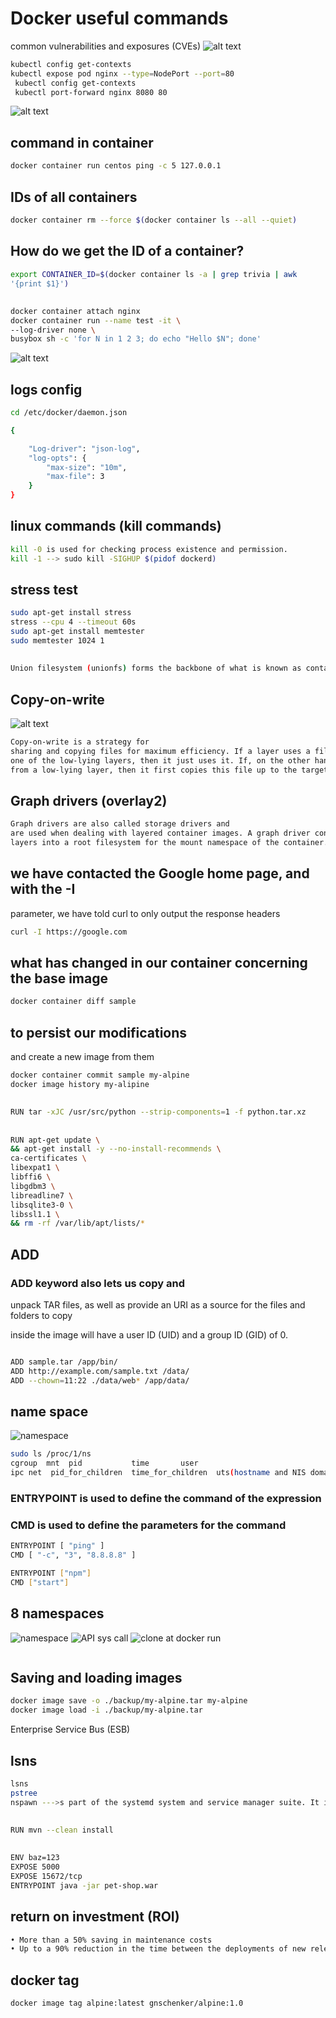# Docker useful commands

common vulnerabilities and exposures (CVEs)
![alt text](images/image.png)
```bash
kubectl config get-contexts
kubectl expose pod nginx --type=NodePort --port=80
 kubectl config get-contexts
 kubectl port-forward nginx 8080 80
```
![alt text](images/docker-context.png)
## command in container
```bash
docker container run centos ping -c 5 127.0.0.1
```

## IDs of all containers
```bash
docker container rm --force $(docker container ls --all --quiet)
```
## How do we get the ID of a container?
```bash
export CONTAINER_ID=$(docker container ls -a | grep trivia | awk
'{print $1}')
```
##
```bash
docker container attach nginx
docker container run --name test -it \
--log-driver none \
busybox sh -c 'for N in 1 2 3; do echo "Hello $N"; done'
```
![alt text](images/docker-logging-drivers.png)
## logs config
```bash
cd /etc/docker/daemon.json

{

    "Log-driver": "json-log",
    "log-opts": {
        "max-size": "10m",
        "max-file": 3
    }
}

```
## linux commands (kill commands)
```bash
kill -0 is used for checking process existence and permission.
kill -1 --> sudo kill -SIGHUP $(pidof dockerd)
```
## stress test
```bash
sudo apt-get install stress
stress --cpu 4 --timeout 60s
sudo apt-get install memtester
sudo memtester 1024 1
```
##
```bash
Union filesystem (unionfs) forms the backbone of what is known as container images.
```
## Copy-on-write
![alt text](images/Copy-on-write.png)
```bash
Copy-on-write is a strategy for
sharing and copying files for maximum efficiency. If a layer uses a file or folder that is available in
one of the low-lying layers, then it just uses it. If, on the other hand, a layer wants to modify, say, a file
from a low-lying layer, then it first copies this file up to the target layer and then modifies it
```
## Graph drivers (overlay2)
```bash
Graph drivers are also called storage drivers and
are used when dealing with layered container images. A graph driver consolidates multiple image
layers into a root filesystem for the mount namespace of the container. 
```
## we have contacted the Google home page, and with the -I
parameter, we have told curl to only output the response headers
```bash
curl -I https://google.com
```
## what has changed in our container concerning the base image
```bash
docker container diff sample
```
## to persist our modifications
and create a new image from them
```bash
docker container commit sample my-alpine
docker image history my-alipine
```
##
```bash
RUN tar -xJC /usr/src/python --strip-components=1 -f python.tar.xz
```
##
```bash
RUN apt-get update \
&& apt-get install -y --no-install-recommends \
ca-certificates \
libexpat1 \
libffi6 \
libgdbm3 \
libreadline7 \
libsqlite3-0 \
libssl1.1 \
&& rm -rf /var/lib/apt/lists/*
```
## ADD
### ADD keyword also lets us copy and
unpack TAR files, as well as provide an URI as a source for the files and folders to copy

inside the
image will have a user ID (UID) and a group ID (GID) of 0.
```bash

ADD sample.tar /app/bin/
ADD http://example.com/sample.txt /data/
ADD --chown=11:22 ./data/web* /app/data/
```
## name space
![namespace](image.png)
```bash
sudo ls /proc/1/ns 
cgroup	mnt  pid	       time		  user
ipc	net  pid_for_children  time_for_children  uts(hostname and NIS domain name)

```
###  ENTRYPOINT is used to define the command of the expression
### CMD is used to define the parameters for the command

```bash
ENTRYPOINT [ "ping" ]
CMD [ "-c", "3", "8.8.8.8" ]

ENTRYPOINT ["npm"]
CMD ["start"]
```
## 8 namespaces
![namespace](image-1.png)
![API sys call](image-2.png)
![clone at docker run](image-3.png)
```bash

```
## Saving and loading images
```bash
docker image save -o ./backup/my-alpine.tar my-alpine
docker image load -i ./backup/my-alpine.tar
```
 Enterprise Service Bus (ESB)
## lsns
```bash
lsns
pstree
nspawn --->s part of the systemd system and service manager suite. It is used for managing lightweight containers on Linux systems
```
##
```bash
RUN mvn --clean install
```
##
```bash
ENV baz=123
EXPOSE 5000
EXPOSE 15672/tcp
ENTRYPOINT java -jar pet-shop.war
```
## return on investment (ROI) 
```bash
• More than a 50% saving in maintenance costs
• Up to a 90% reduction in the time between the deployments of new releases
```
## docker tag
```bash
docker image tag alpine:latest gnschenker/alpine:1.0
```
##
```bash

```
##
```bash

```
##
```bash

```
##
```bash

```
##
```bash

```
##
```bash

```
##
```bash

```
##
```bash

```
##
```bash

```
##
```bash

```
##
```bash

```
##
```bash

```
##
```bash

```
##
```bash

```
##
```bash

```